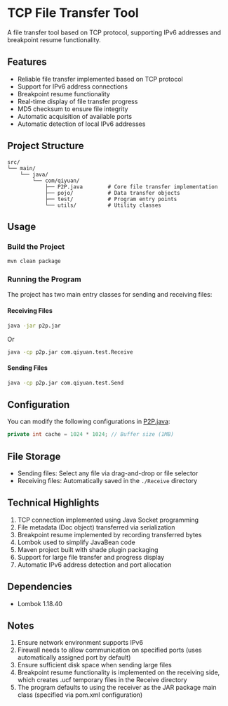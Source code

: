 # TCP File Transfer Tool

A file transfer tool based on TCP protocol, supporting IPv6 addresses and breakpoint resume functionality.

## Features

- Reliable file transfer implemented based on TCP protocol
- Support for IPv6 address connections
- Breakpoint resume functionality
- Real-time display of file transfer progress
- MD5 checksum to ensure file integrity
- Automatic acquisition of available ports
- Automatic detection of local IPv6 addresses

## Project Structure

```
src/
└── main/
    └── java/
        └── com/qiyuan/
            ├── P2P.java        # Core file transfer implementation
            ├── pojo/           # Data transfer objects
            ├── test/           # Program entry points
            └── utils/          # Utility classes
```

## Usage

### Build the Project

```bash
mvn clean package
```

### Running the Program

The project has two main entry classes for sending and receiving files:

#### Receiving Files

```bash
java -jar p2p.jar
```

Or

```bash
java -cp p2p.jar com.qiyuan.test.Receive
```

#### Sending Files

```bash
java -cp p2p.jar com.qiyuan.test.Send
```

## Configuration

You can modify the following configurations in [P2P.java](src/main/java/com/qiyuan/P2P.java):

```java
private int cache = 1024 * 1024; // Buffer size (1MB)
```

## File Storage

- Sending files: Select any file via drag-and-drop or file selector
- Receiving files: Automatically saved in the `./Receive` directory

## Technical Highlights

1. TCP connection implemented using Java Socket programming
2. File metadata (Doc object) transferred via serialization
3. Breakpoint resume implemented by recording transferred bytes
4. Lombok used to simplify JavaBean code
5. Maven project built with shade plugin packaging
6. Support for large file transfer and progress display
7. Automatic IPv6 address detection and port allocation

## Dependencies

- Lombok 1.18.40

## Notes

1. Ensure network environment supports IPv6
2. Firewall needs to allow communication on specified ports (uses automatically assigned port by default)
3. Ensure sufficient disk space when sending large files
4. Breakpoint resume functionality is implemented on the receiving side, which creates .ucf temporary files in the Receive directory
5. The program defaults to using the receiver as the JAR package main class (specified via pom.xml configuration)